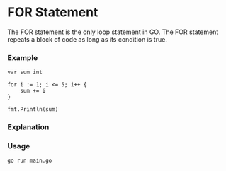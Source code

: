 # FOR Statement

The FOR statement is the only loop statement in GO. The FOR statement repeats a block of code as long as its condition is true.

### Example

```
var sum int

for i := 1; i <= 5; i++ {
    sum += i
}

fmt.Println(sum)
```

### Explanation

### Usage

```
go run main.go
```
